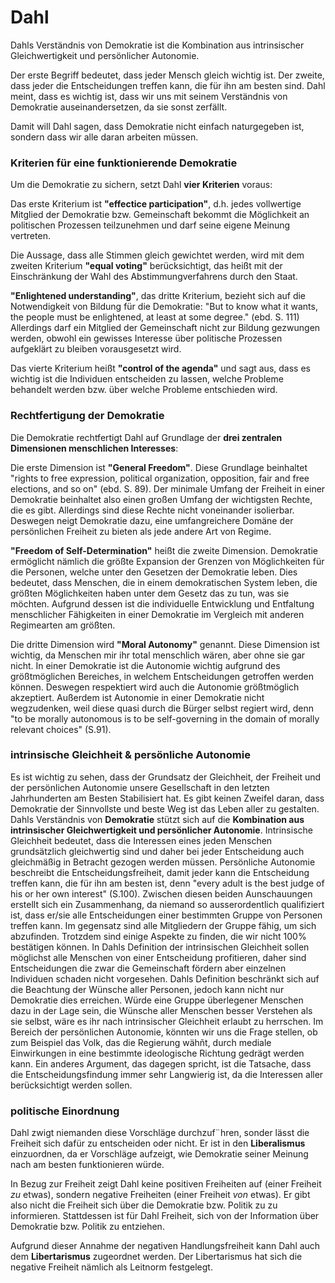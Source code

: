 # Dahl

Dahls Verständnis von Demokratie ist die Kombination aus intrinsischer Gleichwertigkeit und persönlicher Autonomie.

Der erste Begriff bedeutet, dass jeder Mensch gleich wichtig ist.
Der zweite, dass jeder die Entscheidungen treffen kann, die für ihn am besten sind.
Dahl meint, dass es wichtig ist, dass wir uns mit seinem Verständnis von Demokratie auseinandersetzen, da sie sonst zerfällt.
<!-- FIXME: ZITAT -->
Damit will Dahl sagen, dass Demokratie nicht einfach naturgegeben ist, sondern dass wir alle daran arbeiten müssen.
<!-- TODO: Würde hier nicht die Tageslosung gut passen? s. magic chart -->

### Kriterien für eine funktionierende Demokratie

Um die Demokratie zu sichern, setzt Dahl **vier Kriterien** voraus:

Das erste Kriterium ist **"effectice participation"**, d.h. jedes vollwertige Mitglied der Demokratie bzw. Gemeinschaft bekommt die Möglichkeit an politischen Prozessen teilzunehmen und darf seine eigene Meinung vertreten.

Die Aussage, dass alle Stimmen gleich gewichtet werden, wird mit dem zweiten Kriterium **"equal voting"** berücksichtigt, das heißt mit der Einschränkung der Wahl des Abstimmungverfahrens durch den Staat.

**"Enlightened understanding"**, das dritte Kriterium, bezieht sich auf die Notwendigkeit von Bildung für die Demokratie:
"But to know what it wants, the people must be enlightened, at least at some degree." (ebd. S. 111)
Allerdings darf ein Mitglied der Gemeinschaft nicht zur Bildung gezwungen werden, obwohl ein gewisses Interesse über politische Prozessen aufgeklärt zu bleiben vorausgesetzt wird.

Das vierte Kriterium heißt **"control of the agenda"** und sagt aus, dass es wichtig ist die Individuen entscheiden zu lassen, welche Probleme behandelt werden bzw. über welche Probleme entschieden wird.


### Rechtfertigung der Demokratie

Die Demokratie rechtfertigt Dahl auf Grundlage der **drei zentralen Dimensionen menschlichen Interesses**:

Die erste Dimension ist **"General Freedom"**.
Diese Grundlage beinhaltet "rights to free expression, political organization, opposition, fair and free elections, and so on" (ebd. S. 89).
Der minimale Umfang der Freiheit in einer Demokratie beinhaltet also einen großen Umfang der wichtigsten Rechte, die es gibt.
Allerdings sind diese Rechte nicht voneinander isolierbar.
Deswegen neigt Demokratie dazu, eine umfangreichere Domäne der persönlichen Freiheit zu bieten als jede andere Art von Regime.

**"Freedom of Self-Determination"** heißt die zweite Dimension.
Demokratie ermöglicht nämlich die größte Expansion der Grenzen von Möglichkeiten für die Personen, welche unter den Gesetzen der Demokratie leben.
Dies bedeutet, dass Menschen, die in einem demokratischen System leben, die größten Möglichkeiten haben unter dem Gesetz das zu tun, was sie möchten.
Aufgrund dessen ist die individuelle Entwicklung und Entfaltung menschlicher Fähigkeiten in einer Demokratie im Vergleich mit anderen Regimearten am größten.

Die dritte Dimension wird **"Moral Autonomy"** genannt.
Diese Dimension ist wichtig, da Menschen mir ihr total menschlich wären, aber ohne sie gar nicht.
In einer Demokratie ist die Autonomie wichtig aufgrund des größtmöglichen Bereiches, in welchem Entscheidungen getroffen werden können.
Deswegen respektiert wird auch die Autonomie größtmöglich akzeptiert.
Außerdem ist Autonomie in einer Demokratie nicht wegzudenken, weil diese quasi durch die Bürger selbst regiert wird, denn "to be morally autonomous is to be self-governing in the domain of morally relevant choices" (S.91).


### intrinsische Gleichheit & persönliche Autonomie
Es ist wichtig zu sehen, dass der Grundsatz der Gleichheit, der Freiheit und der persönlichen Autonomie unsere Gesellschaft in den letzten Jahrhunderten am Besten Stabilisiert hat. Es gibt keinen Zweifel daran, dass Demokratie der Sinnvollste und beste Weg ist das Leben aller zu gestalten.
Dahls Verständnis von **Demokratie** stützt sich auf die **Kombination aus intrinsischer Gleichwertigkeit und persönlicher Autonomie**.
Intrinsische Gleichheit bedeutet, dass die Interessen eines jeden Menschen grundsätzlich gleichwertig sind und daher bei jeder Entscheidung auch gleichmäßig in Betracht gezogen werden müssen.
Persönliche Autonomie beschreibt die Entscheidungsfreiheit, damit  jeder kann die Entscheidung treffen kann, die für ihn am besten ist, denn "every adult is the best judge of his or her own interest" (S.100).
Zwischen diesen beiden Aunschauungen erstellt sich ein Zusammenhang, da niemand so ausserordentlich qualifiziert ist, dass er/sie alle Entscheidungen einer bestimmten Gruppe von Personen treffen kann. Im gegensatz sind alle Mitgliedern der Gruppe fähig, um sich abzufinden.
Trotzdem sind einige Aspekte zu finden, die wir nicht 100% bestätigen können.
In Dahls Definition der intrinsischen Gleichheit sollen möglichst alle Menschen von einer Entscheidung profitieren, daher sind Entscheidungen die zwar die Gemeinschaft fördern aber einzelnen Individuen schaden nicht vorgesehen.
Dahls Definition beschränkt sich auf die Beachtung der Wünsche aller Personen, jedoch kann nicht nur Demokratie dies erreichen. Würde eine Gruppe überlegener Menschen dazu in der Lage sein, die Wünsche aller Menschen besser Verstehen als sie selbst, wäre es ihr nach intrinsischer Gleichheit erlaubt zu herrschen.
Im Bereich der persönlichen Autonomie, könnten wir uns die Frage stellen, ob zum Beispiel das Volk, das die Regierung wähñt, durch mediale Einwirkungen in eine bestimmte ideologische Richtung gedrägt werden kann. Ein anderes Argument, das dagegen spricht, ist die Tatsache, dass die Entscheidungsfindung immer sehr Langwierig ist, da die Interessen aller berücksichtigt werden sollen.





### politische Einordnung

Dahl zwigt niemanden diese Vorschläge durchzuf¨hren, sonder lässt die Freiheit sich dafür zu entscheiden oder nicht.
Er ist in den **Liberalismus** einzuordnen, da er Vorschläge aufzeigt, wie Demokratie seiner Meinung nach am besten funktionieren würde.

In Bezug zur Freiheit zeigt Dahl keine positiven Freiheiten auf (einer Freiheit *zu* etwas), sondern negative Freiheiten (einer Freiheit *von* etwas).
Er gibt also nicht die Freiheit sich über die Demokratie bzw. Politik zu zu informieren.
Stattdessen ist für Dahl Freiheit, sich von der Information über Demokratie bzw. Politik zu entziehen.

Aufgrund dieser Annahme der negativen Handlungsfreiheit kann Dahl auch dem **Libertarismus** zugeordnet werden.
Der Libertarismus hat sich die negative Freiheit nämlich als Leitnorm festgelegt.
